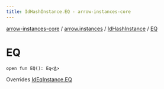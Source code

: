 ```yaml
---
title: IdHashInstance.EQ - arrow-instances-core
---
```


[arrow-instances-core](../../index.html) / [arrow.instances](../index.html) / [IdHashInstance](index.html) / [EQ](./-e-q.html)

# EQ

`open fun EQ(): Eq<`[`A`](index.html#A)`>`

Overrides [IdEqInstance.EQ](../-id-eq-instance/-e-q.html)

